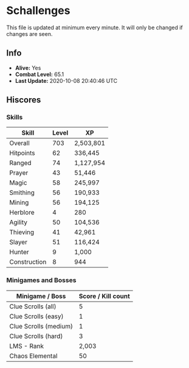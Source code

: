 # Schallenges

This file is updated at minimum every minute. It will only be changed if changes are seen.

## Info

 - **Alive:** Yes
 - **Combat Level:** 65.1
 - **Last Update:** 2020-10-08 20:40:46 UTC

## Hiscores

### Skills

| Skill | Level | XP |
|--|--|--|
| Overall | 703 | 2,503,801 |
| Hitpoints | 62 | 336,445 |
| Ranged | 74 | 1,127,954 |
| Prayer | 43 | 51,446 |
| Magic | 58 | 245,997 |
| Smithing | 56 | 190,933 |
| Mining | 56 | 194,125 |
| Herblore | 4 | 280 |
| Agility | 50 | 104,536 |
| Thieving | 41 | 42,961 |
| Slayer | 51 | 116,424 |
| Hunter | 9 | 1,000 |
| Construction | 8 | 944 |

### Minigames and Bosses

| Minigame / Boss | Score / Kill count |
|--|--|
| Clue Scrolls (all) | 5 |
| Clue Scrolls (easy) | 1 |
| Clue Scrolls (medium) | 1 |
| Clue Scrolls (hard) | 3 |
| LMS - Rank | 2,003 |
| Chaos Elemental | 50 |
